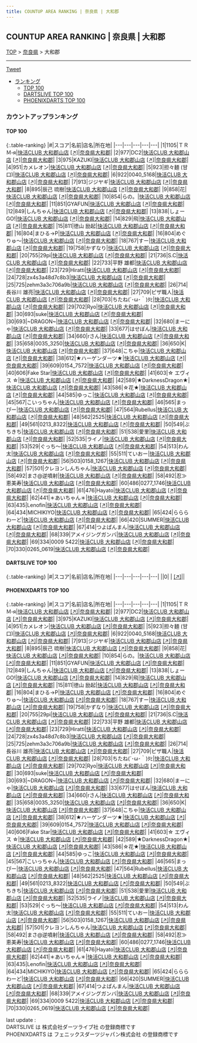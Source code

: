 ```yaml
---
title: COUNTUP AREA RANKING | 奈良県 | 大和郡
---
```

## COUNTUP AREA RANKING | 奈良県 | 大和郡

[TOP](/darts/rank/) > [奈良県](/darts/rank/奈良県/) > 大和郡

___

<a href="https://twitter.com/share?ref_src=twsrc%5Etfw" data-text="COUNTUP AREA RANKING | 奈良県大和郡" class="twitter-share-button" data-hashtags="DARTSLIVE,PHOENIXDARTS,darts,ダーツ" data-show-count="false">Tweet</a>

* [ランキング](#カウントアップランキング)
    * [TOP 100](#top-100)
    * [DARTSLIVE TOP 100](#dartslive-top-100)
    * [PHOENIXDARTS TOP 100](#phoenixdarts-top-100)

### カウントアップランキング

#### TOP 100



{:.table-ranking}
|#|スコア|名前|店名|所在地|
|---|---|---|---|---|
|1|1105|<span class="rank-name-pd">ＴＲＭ‐я</span>|<a href="/darts/rank/shops/48031.html">快活CLUB 大和郡山店</a> <a href="https://vs.phoenixdarts.com/jp/shop/shopDetailInfo/s_48031?s_seq=48031">[↗]</a>|<a href="/darts/rank/奈良県/大和郡">奈良県大和郡</a>|
|2|977|<span class="rank-name-pd">DC2</span>|<a href="/darts/rank/shops/48031.html">快活CLUB 大和郡山店</a> <a href="https://vs.phoenixdarts.com/jp/shop/shopDetailInfo/s_48031?s_seq=48031">[↗]</a>|<a href="/darts/rank/奈良県/大和郡">奈良県大和郡</a>|
|3|975|<span class="rank-name-pd">KAZUKI</span>|<a href="/darts/rank/shops/48031.html">快活CLUB 大和郡山店</a> <a href="https://vs.phoenixdarts.com/jp/shop/shopDetailInfo/s_48031?s_seq=48031">[↗]</a>|<a href="/darts/rank/奈良県/大和郡">奈良県大和郡</a>|
|4|951|<span class="rank-name-pd">カメレオン</span>|<a href="/darts/rank/shops/48031.html">快活CLUB 大和郡山店</a> <a href="https://vs.phoenixdarts.com/jp/shop/shopDetailInfo/s_48031?s_seq=48031">[↗]</a>|<a href="/darts/rank/奈良県/大和郡">奈良県大和郡</a>|
|5|923|<span class="rank-name-pd">担々麺 (甘口)</span>|<a href="/darts/rank/shops/48031.html">快活CLUB 大和郡山店</a> <a href="https://vs.phoenixdarts.com/jp/shop/shopDetailInfo/s_48031?s_seq=48031">[↗]</a>|<a href="/darts/rank/奈良県/大和郡">奈良県大和郡</a>|
|6|922|<span class="rank-name-pd">0040_5168</span>|<a href="/darts/rank/shops/48031.html">快活CLUB 大和郡山店</a> <a href="https://vs.phoenixdarts.com/jp/shop/shopDetailInfo/s_48031?s_seq=48031">[↗]</a>|<a href="/darts/rank/奈良県/大和郡">奈良県大和郡</a>|
|7|913|<span class="rank-name-pd">ジジヤギ</span>|<a href="/darts/rank/shops/48031.html">快活CLUB 大和郡山店</a> <a href="https://vs.phoenixdarts.com/jp/shop/shopDetailInfo/s_48031?s_seq=48031">[↗]</a>|<a href="/darts/rank/奈良県/大和郡">奈良県大和郡</a>|
|8|895|<span class="rank-name-pd"><span class="pro-icon-pd"></span>辰己 琉樹</span>|<a href="/darts/rank/shops/48031.html">快活CLUB 大和郡山店</a> <a href="https://vs.phoenixdarts.com/jp/shop/shopDetailInfo/s_48031?s_seq=48031">[↗]</a>|<a href="/darts/rank/奈良県/大和郡">奈良県大和郡</a>|
|9|858|<span class="rank-name-pd">花</span>|<a href="/darts/rank/shops/48031.html">快活CLUB 大和郡山店</a> <a href="https://vs.phoenixdarts.com/jp/shop/shopDetailInfo/s_48031?s_seq=48031">[↗]</a>|<a href="/darts/rank/奈良県/大和郡">奈良県大和郡</a>|
|10|854|<span class="rank-name-pd">らの。</span>|<a href="/darts/rank/shops/48031.html">快活CLUB 大和郡山店</a> <a href="https://vs.phoenixdarts.com/jp/shop/shopDetailInfo/s_48031?s_seq=48031">[↗]</a>|<a href="/darts/rank/奈良県/大和郡">奈良県大和郡</a>|
|11|851|<span class="rank-name-pd">GYAFUN</span>|<a href="/darts/rank/shops/48031.html">快活CLUB 大和郡山店</a> <a href="https://vs.phoenixdarts.com/jp/shop/shopDetailInfo/s_48031?s_seq=48031">[↗]</a>|<a href="/darts/rank/奈良県/大和郡">奈良県大和郡</a>|
|12|849|<span class="rank-name-pd">しんちゃん</span>|<a href="/darts/rank/shops/48031.html">快活CLUB 大和郡山店</a> <a href="https://vs.phoenixdarts.com/jp/shop/shopDetailInfo/s_48031?s_seq=48031">[↗]</a>|<a href="/darts/rank/奈良県/大和郡">奈良県大和郡</a>|
|13|838|<span class="rank-name-pd">しょーGO!</span>|<a href="/darts/rank/shops/48031.html">快活CLUB 大和郡山店</a> <a href="https://vs.phoenixdarts.com/jp/shop/shopDetailInfo/s_48031?s_seq=48031">[↗]</a>|<a href="/darts/rank/奈良県/大和郡">奈良県大和郡</a>|
|14|829|<span class="rank-name-pd">飛</span>|<a href="/darts/rank/shops/48031.html">快活CLUB 大和郡山店</a> <a href="https://vs.phoenixdarts.com/jp/shop/shopDetailInfo/s_48031?s_seq=48031">[↗]</a>|<a href="/darts/rank/奈良県/大和郡">奈良県大和郡</a>|
|15|811|<span class="rank-name-pd">徳山 励起</span>|<a href="/darts/rank/shops/48031.html">快活CLUB 大和郡山店</a> <a href="https://vs.phoenixdarts.com/jp/shop/shopDetailInfo/s_48031?s_seq=48031">[↗]</a>|<a href="/darts/rank/奈良県/大和郡">奈良県大和郡</a>|
|16|804|<span class="rank-name-pd">まひる→P</span>|<a href="/darts/rank/shops/48031.html">快活CLUB 大和郡山店</a> <a href="https://vs.phoenixdarts.com/jp/shop/shopDetailInfo/s_48031?s_seq=48031">[↗]</a>|<a href="/darts/rank/奈良県/大和郡">奈良県大和郡</a>|
|16|804|<span class="rank-name-pd">めぐりゅ～</span>|<a href="/darts/rank/shops/48031.html">快活CLUB 大和郡山店</a> <a href="https://vs.phoenixdarts.com/jp/shop/shopDetailInfo/s_48031?s_seq=48031">[↗]</a>|<a href="/darts/rank/奈良県/大和郡">奈良県大和郡</a>|
|18|767|<span class="rank-name-pd">すー</span>|<a href="/darts/rank/shops/48031.html">快活CLUB 大和郡山店</a> <a href="https://vs.phoenixdarts.com/jp/shop/shopDetailInfo/s_48031?s_seq=48031">[↗]</a>|<a href="/darts/rank/奈良県/大和郡">奈良県大和郡</a>|
|19|758|<span class="rank-name-pd">かずなり</span>|<a href="/darts/rank/shops/48031.html">快活CLUB 大和郡山店</a> <a href="https://vs.phoenixdarts.com/jp/shop/shopDetailInfo/s_48031?s_seq=48031">[↗]</a>|<a href="/darts/rank/奈良県/大和郡">奈良県大和郡</a>|
|20|755|<span class="rank-name-pd">29pi</span>|<a href="/darts/rank/shops/48031.html">快活CLUB 大和郡山店</a> <a href="https://vs.phoenixdarts.com/jp/shop/shopDetailInfo/s_48031?s_seq=48031">[↗]</a>|<a href="/darts/rank/奈良県/大和郡">奈良県大和郡</a>|
|21|736|<span class="rank-name-pd">S.C</span>|<a href="/darts/rank/shops/48031.html">快活CLUB 大和郡山店</a> <a href="https://vs.phoenixdarts.com/jp/shop/shopDetailInfo/s_48031?s_seq=48031">[↗]</a>|<a href="/darts/rank/奈良県/大和郡">奈良県大和郡</a>|
|22|733|<span class="rank-name-pd"><span class="pro-icon-pd"></span>平野 雄都</span>|<a href="/darts/rank/shops/48031.html">快活CLUB 大和郡山店</a> <a href="https://vs.phoenixdarts.com/jp/shop/shopDetailInfo/s_48031?s_seq=48031">[↗]</a>|<a href="/darts/rank/奈良県/大和郡">奈良県大和郡</a>|
|23|729|<span class="rank-name-pd">Hiratti</span>|<a href="/darts/rank/shops/48031.html">快活CLUB 大和郡山店</a> <a href="https://vs.phoenixdarts.com/jp/shop/shopDetailInfo/s_48031?s_seq=48031">[↗]</a>|<a href="/darts/rank/奈良県/大和郡">奈良県大和郡</a>|
|24|728|<span class="rank-name-pd">zx4s3a48d7c8b3</span>|<a href="/darts/rank/shops/48031.html">快活CLUB 大和郡山店</a> <a href="https://vs.phoenixdarts.com/jp/shop/shopDetailInfo/s_48031?s_seq=48031">[↗]</a>|<a href="/darts/rank/奈良県/大和郡">奈良県大和郡</a>|
|25|725|<span class="rank-name-pd">zehm3a3c706a9b</span>|<a href="/darts/rank/shops/48031.html">快活CLUB 大和郡山店</a> <a href="https://vs.phoenixdarts.com/jp/shop/shopDetailInfo/s_48031?s_seq=48031">[↗]</a>|<a href="/darts/rank/奈良県/大和郡">奈良県大和郡</a>|
|26|714|<span class="rank-name-pd"><span class="pro-icon-pd"></span>長谷川 雄亮</span>|<a href="/darts/rank/shops/48031.html">快活CLUB 大和郡山店</a> <a href="https://vs.phoenixdarts.com/jp/shop/shopDetailInfo/s_48031?s_seq=48031">[↗]</a>|<a href="/darts/rank/奈良県/大和郡">奈良県大和郡</a>|
|27|709|<span class="rank-name-pd">ピザ職人</span>|<a href="/darts/rank/shops/48031.html">快活CLUB 大和郡山店</a> <a href="https://vs.phoenixdarts.com/jp/shop/shopDetailInfo/s_48031?s_seq=48031">[↗]</a>|<a href="/darts/rank/奈良県/大和郡">奈良県大和郡</a>|
|28|703|<span class="rank-name-pd">ちたね(´･ω･｀)ﾀﾋ</span>|<a href="/darts/rank/shops/48031.html">快活CLUB 大和郡山店</a> <a href="https://vs.phoenixdarts.com/jp/shop/shopDetailInfo/s_48031?s_seq=48031">[↗]</a>|<a href="/darts/rank/奈良県/大和郡">奈良県大和郡</a>|
|29|702|<span class="rank-name-pd">Ryo</span>|<a href="/darts/rank/shops/48031.html">快活CLUB 大和郡山店</a> <a href="https://vs.phoenixdarts.com/jp/shop/shopDetailInfo/s_48031?s_seq=48031">[↗]</a>|<a href="/darts/rank/奈良県/大和郡">奈良県大和郡</a>|
|30|693|<span class="rank-name-pd">suke</span>|<a href="/darts/rank/shops/48031.html">快活CLUB 大和郡山店</a> <a href="https://vs.phoenixdarts.com/jp/shop/shopDetailInfo/s_48031?s_seq=48031">[↗]</a>|<a href="/darts/rank/奈良県/大和郡">奈良県大和郡</a>|
|30|693|<span class="rank-name-pd">~DRAGON~</span>|<a href="/darts/rank/shops/48031.html">快活CLUB 大和郡山店</a> <a href="https://vs.phoenixdarts.com/jp/shop/shopDetailInfo/s_48031?s_seq=48031">[↗]</a>|<a href="/darts/rank/奈良県/大和郡">奈良県大和郡</a>|
|32|680|<span class="rank-name-pd">まーにゃ</span>|<a href="/darts/rank/shops/48031.html">快活CLUB 大和郡山店</a> <a href="https://vs.phoenixdarts.com/jp/shop/shopDetailInfo/s_48031?s_seq=48031">[↗]</a>|<a href="/darts/rank/奈良県/大和郡">奈良県大和郡</a>|
|33|677|<span class="rank-name-pd">はせぼん</span>|<a href="/darts/rank/shops/48031.html">快活CLUB 大和郡山店</a> <a href="https://vs.phoenixdarts.com/jp/shop/shopDetailInfo/s_48031?s_seq=48031">[↗]</a>|<a href="/darts/rank/奈良県/大和郡">奈良県大和郡</a>|
|34|660|<span class="rank-name-pd">rさん</span>|<a href="/darts/rank/shops/48031.html">快活CLUB 大和郡山店</a> <a href="https://vs.phoenixdarts.com/jp/shop/shopDetailInfo/s_48031?s_seq=48031">[↗]</a>|<a href="/darts/rank/奈良県/大和郡">奈良県大和郡</a>|
|35|658|<span class="rank-name-pd">0035_3250</span>|<a href="/darts/rank/shops/48031.html">快活CLUB 大和郡山店</a> <a href="https://vs.phoenixdarts.com/jp/shop/shopDetailInfo/s_48031?s_seq=48031">[↗]</a>|<a href="/darts/rank/奈良県/大和郡">奈良県大和郡</a>|
|36|650|<span class="rank-name-pd">K</span>|<a href="/darts/rank/shops/48031.html">快活CLUB 大和郡山店</a> <a href="https://vs.phoenixdarts.com/jp/shop/shopDetailInfo/s_48031?s_seq=48031">[↗]</a>|<a href="/darts/rank/奈良県/大和郡">奈良県大和郡</a>|
|37|648|<span class="rank-name-pd">こちゃ</span>|<a href="/darts/rank/shops/48031.html">快活CLUB 大和郡山店</a> <a href="https://vs.phoenixdarts.com/jp/shop/shopDetailInfo/s_48031?s_seq=48031">[↗]</a>|<a href="/darts/rank/奈良県/大和郡">奈良県大和郡</a>|
|38|612|<span class="rank-name-pd">★ハーゲンダーツ★</span>|<a href="/darts/rank/shops/48031.html">快活CLUB 大和郡山店</a> <a href="https://vs.phoenixdarts.com/jp/shop/shopDetailInfo/s_48031?s_seq=48031">[↗]</a>|<a href="/darts/rank/奈良県/大和郡">奈良県大和郡</a>|
|39|609|<span class="rank-name-pd">0154_7572</span>|<a href="/darts/rank/shops/48031.html">快活CLUB 大和郡山店</a> <a href="https://vs.phoenixdarts.com/jp/shop/shopDetailInfo/s_48031?s_seq=48031">[↗]</a>|<a href="/darts/rank/奈良県/大和郡">奈良県大和郡</a>|
|40|606|<span class="rank-name-pd">Fake Star</span>|<a href="/darts/rank/shops/48031.html">快活CLUB 大和郡山店</a> <a href="https://vs.phoenixdarts.com/jp/shop/shopDetailInfo/s_48031?s_seq=48031">[↗]</a>|<a href="/darts/rank/奈良県/大和郡">奈良県大和郡</a>|
|41|603|<span class="rank-name-pd">☆ エヴィス ☆</span>|<a href="/darts/rank/shops/48031.html">快活CLUB 大和郡山店</a> <a href="https://vs.phoenixdarts.com/jp/shop/shopDetailInfo/s_48031?s_seq=48031">[↗]</a>|<a href="/darts/rank/奈良県/大和郡">奈良県大和郡</a>|
|42|589|<span class="rank-name-pd">★DarknessDragon★</span>|<a href="/darts/rank/shops/48031.html">快活CLUB 大和郡山店</a> <a href="https://vs.phoenixdarts.com/jp/shop/shopDetailInfo/s_48031?s_seq=48031">[↗]</a>|<a href="/darts/rank/奈良県/大和郡">奈良県大和郡</a>|
|43|586|<span class="rank-name-pd">☆花★</span>|<a href="/darts/rank/shops/48031.html">快活CLUB 大和郡山店</a> <a href="https://vs.phoenixdarts.com/jp/shop/shopDetailInfo/s_48031?s_seq=48031">[↗]</a>|<a href="/darts/rank/奈良県/大和郡">奈良県大和郡</a>|
|44|585|<span class="rank-name-pd">ゆっこ</span>|<a href="/darts/rank/shops/48031.html">快活CLUB 大和郡山店</a> <a href="https://vs.phoenixdarts.com/jp/shop/shopDetailInfo/s_48031?s_seq=48031">[↗]</a>|<a href="/darts/rank/奈良県/大和郡">奈良県大和郡</a>|
|45|567|<span class="rank-name-pd">こいっちゃん</span>|<a href="/darts/rank/shops/48031.html">快活CLUB 大和郡山店</a> <a href="https://vs.phoenixdarts.com/jp/shop/shopDetailInfo/s_48031?s_seq=48031">[↗]</a>|<a href="/darts/rank/奈良県/大和郡">奈良県大和郡</a>|
|46|565|<span class="rank-name-pd">まっぴー</span>|<a href="/darts/rank/shops/48031.html">快活CLUB 大和郡山店</a> <a href="https://vs.phoenixdarts.com/jp/shop/shopDetailInfo/s_48031?s_seq=48031">[↗]</a>|<a href="/darts/rank/奈良県/大和郡">奈良県大和郡</a>|
|47|564|<span class="rank-name-pd">Rubellus</span>|<a href="/darts/rank/shops/48031.html">快活CLUB 大和郡山店</a> <a href="https://vs.phoenixdarts.com/jp/shop/shopDetailInfo/s_48031?s_seq=48031">[↗]</a>|<a href="/darts/rank/奈良県/大和郡">奈良県大和郡</a>|
|48|562|<span class="rank-name-pd">2525</span>|<a href="/darts/rank/shops/48031.html">快活CLUB 大和郡山店</a> <a href="https://vs.phoenixdarts.com/jp/shop/shopDetailInfo/s_48031?s_seq=48031">[↗]</a>|<a href="/darts/rank/奈良県/大和郡">奈良県大和郡</a>|
|49|561|<span class="rank-name-pd">0213_8322</span>|<a href="/darts/rank/shops/48031.html">快活CLUB 大和郡山店</a> <a href="https://vs.phoenixdarts.com/jp/shop/shopDetailInfo/s_48031?s_seq=48031">[↗]</a>|<a href="/darts/rank/奈良県/大和郡">奈良県大和郡</a>|
|50|549|<span class="rank-name-pd">ぶちきち</span>|<a href="/darts/rank/shops/48031.html">快活CLUB 大和郡山店</a> <a href="https://vs.phoenixdarts.com/jp/shop/shopDetailInfo/s_48031?s_seq=48031">[↗]</a>|<a href="/darts/rank/奈良県/大和郡">奈良県大和郡</a>|
|51|538|<span class="rank-name-pd">愛里</span>|<a href="/darts/rank/shops/48031.html">快活CLUB 大和郡山店</a> <a href="https://vs.phoenixdarts.com/jp/shop/shopDetailInfo/s_48031?s_seq=48031">[↗]</a>|<a href="/darts/rank/奈良県/大和郡">奈良県大和郡</a>|
|52|535|<span class="rank-name-pd">ライノ</span>|<a href="/darts/rank/shops/48031.html">快活CLUB 大和郡山店</a> <a href="https://vs.phoenixdarts.com/jp/shop/shopDetailInfo/s_48031?s_seq=48031">[↗]</a>|<a href="/darts/rank/奈良県/大和郡">奈良県大和郡</a>|
|53|529|<span class="rank-name-pd">ぐっち〜</span>|<a href="/darts/rank/shops/48031.html">快活CLUB 大和郡山店</a> <a href="https://vs.phoenixdarts.com/jp/shop/shopDetailInfo/s_48031?s_seq=48031">[↗]</a>|<a href="/darts/rank/奈良県/大和郡">奈良県大和郡</a>|
|54|513|<span class="rank-name-pd">わん太</span>|<a href="/darts/rank/shops/48031.html">快活CLUB 大和郡山店</a> <a href="https://vs.phoenixdarts.com/jp/shop/shopDetailInfo/s_48031?s_seq=48031">[↗]</a>|<a href="/darts/rank/奈良県/大和郡">奈良県大和郡</a>|
|55|511|<span class="rank-name-pd">ていおー</span>|<a href="/darts/rank/shops/48031.html">快活CLUB 大和郡山店</a> <a href="https://vs.phoenixdarts.com/jp/shop/shopDetailInfo/s_48031?s_seq=48031">[↗]</a>|<a href="/darts/rank/奈良県/大和郡">奈良県大和郡</a>|
|56|503|<span class="rank-name-pd">0158_1267</span>|<a href="/darts/rank/shops/48031.html">快活CLUB 大和郡山店</a> <a href="https://vs.phoenixdarts.com/jp/shop/shopDetailInfo/s_48031?s_seq=48031">[↗]</a>|<a href="/darts/rank/奈良県/大和郡">奈良県大和郡</a>|
|57|501|<span class="rank-name-pd">クレヨンしんちゃん</span>|<a href="/darts/rank/shops/48031.html">快活CLUB 大和郡山店</a> <a href="https://vs.phoenixdarts.com/jp/shop/shopDetailInfo/s_48031?s_seq=48031">[↗]</a>|<a href="/darts/rank/奈良県/大和郡">奈良県大和郡</a>|
|58|492|<span class="rank-name-pd">まさ@逆噴射</span>|<a href="/darts/rank/shops/48031.html">快活CLUB 大和郡山店</a> <a href="https://vs.phoenixdarts.com/jp/shop/shopDetailInfo/s_48031?s_seq=48031">[↗]</a>|<a href="/darts/rank/奈良県/大和郡">奈良県大和郡</a>|
|58|492|<span class="rank-name-pd">忍≫ 恵美寿</span>|<a href="/darts/rank/shops/48031.html">快活CLUB 大和郡山店</a> <a href="https://vs.phoenixdarts.com/jp/shop/shopDetailInfo/s_48031?s_seq=48031">[↗]</a>|<a href="/darts/rank/奈良県/大和郡">奈良県大和郡</a>|
|60|486|<span class="rank-name-pd">0277_1746</span>|<a href="/darts/rank/shops/48031.html">快活CLUB 大和郡山店</a> <a href="https://vs.phoenixdarts.com/jp/shop/shopDetailInfo/s_48031?s_seq=48031">[↗]</a>|<a href="/darts/rank/奈良県/大和郡">奈良県大和郡</a>|
|61|476|<span class="rank-name-pd">Hayato</span>|<a href="/darts/rank/shops/48031.html">快活CLUB 大和郡山店</a> <a href="https://vs.phoenixdarts.com/jp/shop/shopDetailInfo/s_48031?s_seq=48031">[↗]</a>|<a href="/darts/rank/奈良県/大和郡">奈良県大和郡</a>|
|62|441|<span class="rank-name-pd">＊あいちゃん＊</span>|<a href="/darts/rank/shops/48031.html">快活CLUB 大和郡山店</a> <a href="https://vs.phoenixdarts.com/jp/shop/shopDetailInfo/s_48031?s_seq=48031">[↗]</a>|<a href="/darts/rank/奈良県/大和郡">奈良県大和郡</a>|
|63|435|<span class="rank-name-pd">Lenofin</span>|<a href="/darts/rank/shops/48031.html">快活CLUB 大和郡山店</a> <a href="https://vs.phoenixdarts.com/jp/shop/shopDetailInfo/s_48031?s_seq=48031">[↗]</a>|<a href="/darts/rank/奈良県/大和郡">奈良県大和郡</a>|
|64|434|<span class="rank-name-pd">MICHIKIYO</span>|<a href="/darts/rank/shops/48031.html">快活CLUB 大和郡山店</a> <a href="https://vs.phoenixdarts.com/jp/shop/shopDetailInfo/s_48031?s_seq=48031">[↗]</a>|<a href="/darts/rank/奈良県/大和郡">奈良県大和郡</a>|
|65|424|<span class="rank-name-pd">らららわーど</span>|<a href="/darts/rank/shops/48031.html">快活CLUB 大和郡山店</a> <a href="https://vs.phoenixdarts.com/jp/shop/shopDetailInfo/s_48031?s_seq=48031">[↗]</a>|<a href="/darts/rank/奈良県/大和郡">奈良県大和郡</a>|
|66|420|<span class="rank-name-pd">SUMMER</span>|<a href="/darts/rank/shops/48031.html">快活CLUB 大和郡山店</a> <a href="https://vs.phoenixdarts.com/jp/shop/shopDetailInfo/s_48031?s_seq=48031">[↗]</a>|<a href="/darts/rank/奈良県/大和郡">奈良県大和郡</a>|
|67|414|<span class="rank-name-pd">つよぱんまん</span>|<a href="/darts/rank/shops/48031.html">快活CLUB 大和郡山店</a> <a href="https://vs.phoenixdarts.com/jp/shop/shopDetailInfo/s_48031?s_seq=48031">[↗]</a>|<a href="/darts/rank/奈良県/大和郡">奈良県大和郡</a>|
|68|339|<span class="rank-name-pd">アメイジングガンバ</span>|<a href="/darts/rank/shops/48031.html">快活CLUB 大和郡山店</a> <a href="https://vs.phoenixdarts.com/jp/shop/shopDetailInfo/s_48031?s_seq=48031">[↗]</a>|<a href="/darts/rank/奈良県/大和郡">奈良県大和郡</a>|
|69|334|<span class="rank-name-pd">0009 5422</span>|<a href="/darts/rank/shops/48031.html">快活CLUB 大和郡山店</a> <a href="https://vs.phoenixdarts.com/jp/shop/shopDetailInfo/s_48031?s_seq=48031">[↗]</a>|<a href="/darts/rank/奈良県/大和郡">奈良県大和郡</a>|
|70|330|<span class="rank-name-pd">0265_0619</span>|<a href="/darts/rank/shops/48031.html">快活CLUB 大和郡山店</a> <a href="https://vs.phoenixdarts.com/jp/shop/shopDetailInfo/s_48031?s_seq=48031">[↗]</a>|<a href="/darts/rank/奈良県/大和郡">奈良県大和郡</a>|


#### DARTSLIVE TOP 100



{:.table-ranking}
|#|スコア|名前|店名|所在地|
|---|---|---|---|---|
||0|<span class="rank-name-dl"> </span>|<a href="/darts/rank/shops/.html"></a> <a href="">[↗]</a>|<a href="/darts/rank//"></a>|


#### PHOENIXDARTS TOP 100



{:.table-ranking}
|#|スコア|名前|店名|所在地|
|---|---|---|---|---|
|1|1105|<span class="rank-name-pd">ＴＲＭ‐я</span>|<a href="/darts/rank/shops/48031.html">快活CLUB 大和郡山店</a> <a href="https://vs.phoenixdarts.com/jp/shop/shopDetailInfo/s_48031?s_seq=48031">[↗]</a>|<a href="/darts/rank/奈良県/大和郡">奈良県大和郡</a>|
|2|977|<span class="rank-name-pd">DC2</span>|<a href="/darts/rank/shops/48031.html">快活CLUB 大和郡山店</a> <a href="https://vs.phoenixdarts.com/jp/shop/shopDetailInfo/s_48031?s_seq=48031">[↗]</a>|<a href="/darts/rank/奈良県/大和郡">奈良県大和郡</a>|
|3|975|<span class="rank-name-pd">KAZUKI</span>|<a href="/darts/rank/shops/48031.html">快活CLUB 大和郡山店</a> <a href="https://vs.phoenixdarts.com/jp/shop/shopDetailInfo/s_48031?s_seq=48031">[↗]</a>|<a href="/darts/rank/奈良県/大和郡">奈良県大和郡</a>|
|4|951|<span class="rank-name-pd">カメレオン</span>|<a href="/darts/rank/shops/48031.html">快活CLUB 大和郡山店</a> <a href="https://vs.phoenixdarts.com/jp/shop/shopDetailInfo/s_48031?s_seq=48031">[↗]</a>|<a href="/darts/rank/奈良県/大和郡">奈良県大和郡</a>|
|5|923|<span class="rank-name-pd">担々麺 (甘口)</span>|<a href="/darts/rank/shops/48031.html">快活CLUB 大和郡山店</a> <a href="https://vs.phoenixdarts.com/jp/shop/shopDetailInfo/s_48031?s_seq=48031">[↗]</a>|<a href="/darts/rank/奈良県/大和郡">奈良県大和郡</a>|
|6|922|<span class="rank-name-pd">0040_5168</span>|<a href="/darts/rank/shops/48031.html">快活CLUB 大和郡山店</a> <a href="https://vs.phoenixdarts.com/jp/shop/shopDetailInfo/s_48031?s_seq=48031">[↗]</a>|<a href="/darts/rank/奈良県/大和郡">奈良県大和郡</a>|
|7|913|<span class="rank-name-pd">ジジヤギ</span>|<a href="/darts/rank/shops/48031.html">快活CLUB 大和郡山店</a> <a href="https://vs.phoenixdarts.com/jp/shop/shopDetailInfo/s_48031?s_seq=48031">[↗]</a>|<a href="/darts/rank/奈良県/大和郡">奈良県大和郡</a>|
|8|895|<span class="rank-name-pd"><span class="pro-icon-pd"></span>辰己 琉樹</span>|<a href="/darts/rank/shops/48031.html">快活CLUB 大和郡山店</a> <a href="https://vs.phoenixdarts.com/jp/shop/shopDetailInfo/s_48031?s_seq=48031">[↗]</a>|<a href="/darts/rank/奈良県/大和郡">奈良県大和郡</a>|
|9|858|<span class="rank-name-pd">花</span>|<a href="/darts/rank/shops/48031.html">快活CLUB 大和郡山店</a> <a href="https://vs.phoenixdarts.com/jp/shop/shopDetailInfo/s_48031?s_seq=48031">[↗]</a>|<a href="/darts/rank/奈良県/大和郡">奈良県大和郡</a>|
|10|854|<span class="rank-name-pd">らの。</span>|<a href="/darts/rank/shops/48031.html">快活CLUB 大和郡山店</a> <a href="https://vs.phoenixdarts.com/jp/shop/shopDetailInfo/s_48031?s_seq=48031">[↗]</a>|<a href="/darts/rank/奈良県/大和郡">奈良県大和郡</a>|
|11|851|<span class="rank-name-pd">GYAFUN</span>|<a href="/darts/rank/shops/48031.html">快活CLUB 大和郡山店</a> <a href="https://vs.phoenixdarts.com/jp/shop/shopDetailInfo/s_48031?s_seq=48031">[↗]</a>|<a href="/darts/rank/奈良県/大和郡">奈良県大和郡</a>|
|12|849|<span class="rank-name-pd">しんちゃん</span>|<a href="/darts/rank/shops/48031.html">快活CLUB 大和郡山店</a> <a href="https://vs.phoenixdarts.com/jp/shop/shopDetailInfo/s_48031?s_seq=48031">[↗]</a>|<a href="/darts/rank/奈良県/大和郡">奈良県大和郡</a>|
|13|838|<span class="rank-name-pd">しょーGO!</span>|<a href="/darts/rank/shops/48031.html">快活CLUB 大和郡山店</a> <a href="https://vs.phoenixdarts.com/jp/shop/shopDetailInfo/s_48031?s_seq=48031">[↗]</a>|<a href="/darts/rank/奈良県/大和郡">奈良県大和郡</a>|
|14|829|<span class="rank-name-pd">飛</span>|<a href="/darts/rank/shops/48031.html">快活CLUB 大和郡山店</a> <a href="https://vs.phoenixdarts.com/jp/shop/shopDetailInfo/s_48031?s_seq=48031">[↗]</a>|<a href="/darts/rank/奈良県/大和郡">奈良県大和郡</a>|
|15|811|<span class="rank-name-pd">徳山 励起</span>|<a href="/darts/rank/shops/48031.html">快活CLUB 大和郡山店</a> <a href="https://vs.phoenixdarts.com/jp/shop/shopDetailInfo/s_48031?s_seq=48031">[↗]</a>|<a href="/darts/rank/奈良県/大和郡">奈良県大和郡</a>|
|16|804|<span class="rank-name-pd">まひる→P</span>|<a href="/darts/rank/shops/48031.html">快活CLUB 大和郡山店</a> <a href="https://vs.phoenixdarts.com/jp/shop/shopDetailInfo/s_48031?s_seq=48031">[↗]</a>|<a href="/darts/rank/奈良県/大和郡">奈良県大和郡</a>|
|16|804|<span class="rank-name-pd">めぐりゅ～</span>|<a href="/darts/rank/shops/48031.html">快活CLUB 大和郡山店</a> <a href="https://vs.phoenixdarts.com/jp/shop/shopDetailInfo/s_48031?s_seq=48031">[↗]</a>|<a href="/darts/rank/奈良県/大和郡">奈良県大和郡</a>|
|18|767|<span class="rank-name-pd">すー</span>|<a href="/darts/rank/shops/48031.html">快活CLUB 大和郡山店</a> <a href="https://vs.phoenixdarts.com/jp/shop/shopDetailInfo/s_48031?s_seq=48031">[↗]</a>|<a href="/darts/rank/奈良県/大和郡">奈良県大和郡</a>|
|19|758|<span class="rank-name-pd">かずなり</span>|<a href="/darts/rank/shops/48031.html">快活CLUB 大和郡山店</a> <a href="https://vs.phoenixdarts.com/jp/shop/shopDetailInfo/s_48031?s_seq=48031">[↗]</a>|<a href="/darts/rank/奈良県/大和郡">奈良県大和郡</a>|
|20|755|<span class="rank-name-pd">29pi</span>|<a href="/darts/rank/shops/48031.html">快活CLUB 大和郡山店</a> <a href="https://vs.phoenixdarts.com/jp/shop/shopDetailInfo/s_48031?s_seq=48031">[↗]</a>|<a href="/darts/rank/奈良県/大和郡">奈良県大和郡</a>|
|21|736|<span class="rank-name-pd">S.C</span>|<a href="/darts/rank/shops/48031.html">快活CLUB 大和郡山店</a> <a href="https://vs.phoenixdarts.com/jp/shop/shopDetailInfo/s_48031?s_seq=48031">[↗]</a>|<a href="/darts/rank/奈良県/大和郡">奈良県大和郡</a>|
|22|733|<span class="rank-name-pd"><span class="pro-icon-pd"></span>平野 雄都</span>|<a href="/darts/rank/shops/48031.html">快活CLUB 大和郡山店</a> <a href="https://vs.phoenixdarts.com/jp/shop/shopDetailInfo/s_48031?s_seq=48031">[↗]</a>|<a href="/darts/rank/奈良県/大和郡">奈良県大和郡</a>|
|23|729|<span class="rank-name-pd">Hiratti</span>|<a href="/darts/rank/shops/48031.html">快活CLUB 大和郡山店</a> <a href="https://vs.phoenixdarts.com/jp/shop/shopDetailInfo/s_48031?s_seq=48031">[↗]</a>|<a href="/darts/rank/奈良県/大和郡">奈良県大和郡</a>|
|24|728|<span class="rank-name-pd">zx4s3a48d7c8b3</span>|<a href="/darts/rank/shops/48031.html">快活CLUB 大和郡山店</a> <a href="https://vs.phoenixdarts.com/jp/shop/shopDetailInfo/s_48031?s_seq=48031">[↗]</a>|<a href="/darts/rank/奈良県/大和郡">奈良県大和郡</a>|
|25|725|<span class="rank-name-pd">zehm3a3c706a9b</span>|<a href="/darts/rank/shops/48031.html">快活CLUB 大和郡山店</a> <a href="https://vs.phoenixdarts.com/jp/shop/shopDetailInfo/s_48031?s_seq=48031">[↗]</a>|<a href="/darts/rank/奈良県/大和郡">奈良県大和郡</a>|
|26|714|<span class="rank-name-pd"><span class="pro-icon-pd"></span>長谷川 雄亮</span>|<a href="/darts/rank/shops/48031.html">快活CLUB 大和郡山店</a> <a href="https://vs.phoenixdarts.com/jp/shop/shopDetailInfo/s_48031?s_seq=48031">[↗]</a>|<a href="/darts/rank/奈良県/大和郡">奈良県大和郡</a>|
|27|709|<span class="rank-name-pd">ピザ職人</span>|<a href="/darts/rank/shops/48031.html">快活CLUB 大和郡山店</a> <a href="https://vs.phoenixdarts.com/jp/shop/shopDetailInfo/s_48031?s_seq=48031">[↗]</a>|<a href="/darts/rank/奈良県/大和郡">奈良県大和郡</a>|
|28|703|<span class="rank-name-pd">ちたね(´･ω･｀)ﾀﾋ</span>|<a href="/darts/rank/shops/48031.html">快活CLUB 大和郡山店</a> <a href="https://vs.phoenixdarts.com/jp/shop/shopDetailInfo/s_48031?s_seq=48031">[↗]</a>|<a href="/darts/rank/奈良県/大和郡">奈良県大和郡</a>|
|29|702|<span class="rank-name-pd">Ryo</span>|<a href="/darts/rank/shops/48031.html">快活CLUB 大和郡山店</a> <a href="https://vs.phoenixdarts.com/jp/shop/shopDetailInfo/s_48031?s_seq=48031">[↗]</a>|<a href="/darts/rank/奈良県/大和郡">奈良県大和郡</a>|
|30|693|<span class="rank-name-pd">suke</span>|<a href="/darts/rank/shops/48031.html">快活CLUB 大和郡山店</a> <a href="https://vs.phoenixdarts.com/jp/shop/shopDetailInfo/s_48031?s_seq=48031">[↗]</a>|<a href="/darts/rank/奈良県/大和郡">奈良県大和郡</a>|
|30|693|<span class="rank-name-pd">~DRAGON~</span>|<a href="/darts/rank/shops/48031.html">快活CLUB 大和郡山店</a> <a href="https://vs.phoenixdarts.com/jp/shop/shopDetailInfo/s_48031?s_seq=48031">[↗]</a>|<a href="/darts/rank/奈良県/大和郡">奈良県大和郡</a>|
|32|680|<span class="rank-name-pd">まーにゃ</span>|<a href="/darts/rank/shops/48031.html">快活CLUB 大和郡山店</a> <a href="https://vs.phoenixdarts.com/jp/shop/shopDetailInfo/s_48031?s_seq=48031">[↗]</a>|<a href="/darts/rank/奈良県/大和郡">奈良県大和郡</a>|
|33|677|<span class="rank-name-pd">はせぼん</span>|<a href="/darts/rank/shops/48031.html">快活CLUB 大和郡山店</a> <a href="https://vs.phoenixdarts.com/jp/shop/shopDetailInfo/s_48031?s_seq=48031">[↗]</a>|<a href="/darts/rank/奈良県/大和郡">奈良県大和郡</a>|
|34|660|<span class="rank-name-pd">rさん</span>|<a href="/darts/rank/shops/48031.html">快活CLUB 大和郡山店</a> <a href="https://vs.phoenixdarts.com/jp/shop/shopDetailInfo/s_48031?s_seq=48031">[↗]</a>|<a href="/darts/rank/奈良県/大和郡">奈良県大和郡</a>|
|35|658|<span class="rank-name-pd">0035_3250</span>|<a href="/darts/rank/shops/48031.html">快活CLUB 大和郡山店</a> <a href="https://vs.phoenixdarts.com/jp/shop/shopDetailInfo/s_48031?s_seq=48031">[↗]</a>|<a href="/darts/rank/奈良県/大和郡">奈良県大和郡</a>|
|36|650|<span class="rank-name-pd">K</span>|<a href="/darts/rank/shops/48031.html">快活CLUB 大和郡山店</a> <a href="https://vs.phoenixdarts.com/jp/shop/shopDetailInfo/s_48031?s_seq=48031">[↗]</a>|<a href="/darts/rank/奈良県/大和郡">奈良県大和郡</a>|
|37|648|<span class="rank-name-pd">こちゃ</span>|<a href="/darts/rank/shops/48031.html">快活CLUB 大和郡山店</a> <a href="https://vs.phoenixdarts.com/jp/shop/shopDetailInfo/s_48031?s_seq=48031">[↗]</a>|<a href="/darts/rank/奈良県/大和郡">奈良県大和郡</a>|
|38|612|<span class="rank-name-pd">★ハーゲンダーツ★</span>|<a href="/darts/rank/shops/48031.html">快活CLUB 大和郡山店</a> <a href="https://vs.phoenixdarts.com/jp/shop/shopDetailInfo/s_48031?s_seq=48031">[↗]</a>|<a href="/darts/rank/奈良県/大和郡">奈良県大和郡</a>|
|39|609|<span class="rank-name-pd">0154_7572</span>|<a href="/darts/rank/shops/48031.html">快活CLUB 大和郡山店</a> <a href="https://vs.phoenixdarts.com/jp/shop/shopDetailInfo/s_48031?s_seq=48031">[↗]</a>|<a href="/darts/rank/奈良県/大和郡">奈良県大和郡</a>|
|40|606|<span class="rank-name-pd">Fake Star</span>|<a href="/darts/rank/shops/48031.html">快活CLUB 大和郡山店</a> <a href="https://vs.phoenixdarts.com/jp/shop/shopDetailInfo/s_48031?s_seq=48031">[↗]</a>|<a href="/darts/rank/奈良県/大和郡">奈良県大和郡</a>|
|41|603|<span class="rank-name-pd">☆ エヴィス ☆</span>|<a href="/darts/rank/shops/48031.html">快活CLUB 大和郡山店</a> <a href="https://vs.phoenixdarts.com/jp/shop/shopDetailInfo/s_48031?s_seq=48031">[↗]</a>|<a href="/darts/rank/奈良県/大和郡">奈良県大和郡</a>|
|42|589|<span class="rank-name-pd">★DarknessDragon★</span>|<a href="/darts/rank/shops/48031.html">快活CLUB 大和郡山店</a> <a href="https://vs.phoenixdarts.com/jp/shop/shopDetailInfo/s_48031?s_seq=48031">[↗]</a>|<a href="/darts/rank/奈良県/大和郡">奈良県大和郡</a>|
|43|586|<span class="rank-name-pd">☆花★</span>|<a href="/darts/rank/shops/48031.html">快活CLUB 大和郡山店</a> <a href="https://vs.phoenixdarts.com/jp/shop/shopDetailInfo/s_48031?s_seq=48031">[↗]</a>|<a href="/darts/rank/奈良県/大和郡">奈良県大和郡</a>|
|44|585|<span class="rank-name-pd">ゆっこ</span>|<a href="/darts/rank/shops/48031.html">快活CLUB 大和郡山店</a> <a href="https://vs.phoenixdarts.com/jp/shop/shopDetailInfo/s_48031?s_seq=48031">[↗]</a>|<a href="/darts/rank/奈良県/大和郡">奈良県大和郡</a>|
|45|567|<span class="rank-name-pd">こいっちゃん</span>|<a href="/darts/rank/shops/48031.html">快活CLUB 大和郡山店</a> <a href="https://vs.phoenixdarts.com/jp/shop/shopDetailInfo/s_48031?s_seq=48031">[↗]</a>|<a href="/darts/rank/奈良県/大和郡">奈良県大和郡</a>|
|46|565|<span class="rank-name-pd">まっぴー</span>|<a href="/darts/rank/shops/48031.html">快活CLUB 大和郡山店</a> <a href="https://vs.phoenixdarts.com/jp/shop/shopDetailInfo/s_48031?s_seq=48031">[↗]</a>|<a href="/darts/rank/奈良県/大和郡">奈良県大和郡</a>|
|47|564|<span class="rank-name-pd">Rubellus</span>|<a href="/darts/rank/shops/48031.html">快活CLUB 大和郡山店</a> <a href="https://vs.phoenixdarts.com/jp/shop/shopDetailInfo/s_48031?s_seq=48031">[↗]</a>|<a href="/darts/rank/奈良県/大和郡">奈良県大和郡</a>|
|48|562|<span class="rank-name-pd">2525</span>|<a href="/darts/rank/shops/48031.html">快活CLUB 大和郡山店</a> <a href="https://vs.phoenixdarts.com/jp/shop/shopDetailInfo/s_48031?s_seq=48031">[↗]</a>|<a href="/darts/rank/奈良県/大和郡">奈良県大和郡</a>|
|49|561|<span class="rank-name-pd">0213_8322</span>|<a href="/darts/rank/shops/48031.html">快活CLUB 大和郡山店</a> <a href="https://vs.phoenixdarts.com/jp/shop/shopDetailInfo/s_48031?s_seq=48031">[↗]</a>|<a href="/darts/rank/奈良県/大和郡">奈良県大和郡</a>|
|50|549|<span class="rank-name-pd">ぶちきち</span>|<a href="/darts/rank/shops/48031.html">快活CLUB 大和郡山店</a> <a href="https://vs.phoenixdarts.com/jp/shop/shopDetailInfo/s_48031?s_seq=48031">[↗]</a>|<a href="/darts/rank/奈良県/大和郡">奈良県大和郡</a>|
|51|538|<span class="rank-name-pd">愛里</span>|<a href="/darts/rank/shops/48031.html">快活CLUB 大和郡山店</a> <a href="https://vs.phoenixdarts.com/jp/shop/shopDetailInfo/s_48031?s_seq=48031">[↗]</a>|<a href="/darts/rank/奈良県/大和郡">奈良県大和郡</a>|
|52|535|<span class="rank-name-pd">ライノ</span>|<a href="/darts/rank/shops/48031.html">快活CLUB 大和郡山店</a> <a href="https://vs.phoenixdarts.com/jp/shop/shopDetailInfo/s_48031?s_seq=48031">[↗]</a>|<a href="/darts/rank/奈良県/大和郡">奈良県大和郡</a>|
|53|529|<span class="rank-name-pd">ぐっち〜</span>|<a href="/darts/rank/shops/48031.html">快活CLUB 大和郡山店</a> <a href="https://vs.phoenixdarts.com/jp/shop/shopDetailInfo/s_48031?s_seq=48031">[↗]</a>|<a href="/darts/rank/奈良県/大和郡">奈良県大和郡</a>|
|54|513|<span class="rank-name-pd">わん太</span>|<a href="/darts/rank/shops/48031.html">快活CLUB 大和郡山店</a> <a href="https://vs.phoenixdarts.com/jp/shop/shopDetailInfo/s_48031?s_seq=48031">[↗]</a>|<a href="/darts/rank/奈良県/大和郡">奈良県大和郡</a>|
|55|511|<span class="rank-name-pd">ていおー</span>|<a href="/darts/rank/shops/48031.html">快活CLUB 大和郡山店</a> <a href="https://vs.phoenixdarts.com/jp/shop/shopDetailInfo/s_48031?s_seq=48031">[↗]</a>|<a href="/darts/rank/奈良県/大和郡">奈良県大和郡</a>|
|56|503|<span class="rank-name-pd">0158_1267</span>|<a href="/darts/rank/shops/48031.html">快活CLUB 大和郡山店</a> <a href="https://vs.phoenixdarts.com/jp/shop/shopDetailInfo/s_48031?s_seq=48031">[↗]</a>|<a href="/darts/rank/奈良県/大和郡">奈良県大和郡</a>|
|57|501|<span class="rank-name-pd">クレヨンしんちゃん</span>|<a href="/darts/rank/shops/48031.html">快活CLUB 大和郡山店</a> <a href="https://vs.phoenixdarts.com/jp/shop/shopDetailInfo/s_48031?s_seq=48031">[↗]</a>|<a href="/darts/rank/奈良県/大和郡">奈良県大和郡</a>|
|58|492|<span class="rank-name-pd">まさ@逆噴射</span>|<a href="/darts/rank/shops/48031.html">快活CLUB 大和郡山店</a> <a href="https://vs.phoenixdarts.com/jp/shop/shopDetailInfo/s_48031?s_seq=48031">[↗]</a>|<a href="/darts/rank/奈良県/大和郡">奈良県大和郡</a>|
|58|492|<span class="rank-name-pd">忍≫ 恵美寿</span>|<a href="/darts/rank/shops/48031.html">快活CLUB 大和郡山店</a> <a href="https://vs.phoenixdarts.com/jp/shop/shopDetailInfo/s_48031?s_seq=48031">[↗]</a>|<a href="/darts/rank/奈良県/大和郡">奈良県大和郡</a>|
|60|486|<span class="rank-name-pd">0277_1746</span>|<a href="/darts/rank/shops/48031.html">快活CLUB 大和郡山店</a> <a href="https://vs.phoenixdarts.com/jp/shop/shopDetailInfo/s_48031?s_seq=48031">[↗]</a>|<a href="/darts/rank/奈良県/大和郡">奈良県大和郡</a>|
|61|476|<span class="rank-name-pd">Hayato</span>|<a href="/darts/rank/shops/48031.html">快活CLUB 大和郡山店</a> <a href="https://vs.phoenixdarts.com/jp/shop/shopDetailInfo/s_48031?s_seq=48031">[↗]</a>|<a href="/darts/rank/奈良県/大和郡">奈良県大和郡</a>|
|62|441|<span class="rank-name-pd">＊あいちゃん＊</span>|<a href="/darts/rank/shops/48031.html">快活CLUB 大和郡山店</a> <a href="https://vs.phoenixdarts.com/jp/shop/shopDetailInfo/s_48031?s_seq=48031">[↗]</a>|<a href="/darts/rank/奈良県/大和郡">奈良県大和郡</a>|
|63|435|<span class="rank-name-pd">Lenofin</span>|<a href="/darts/rank/shops/48031.html">快活CLUB 大和郡山店</a> <a href="https://vs.phoenixdarts.com/jp/shop/shopDetailInfo/s_48031?s_seq=48031">[↗]</a>|<a href="/darts/rank/奈良県/大和郡">奈良県大和郡</a>|
|64|434|<span class="rank-name-pd">MICHIKIYO</span>|<a href="/darts/rank/shops/48031.html">快活CLUB 大和郡山店</a> <a href="https://vs.phoenixdarts.com/jp/shop/shopDetailInfo/s_48031?s_seq=48031">[↗]</a>|<a href="/darts/rank/奈良県/大和郡">奈良県大和郡</a>|
|65|424|<span class="rank-name-pd">らららわーど</span>|<a href="/darts/rank/shops/48031.html">快活CLUB 大和郡山店</a> <a href="https://vs.phoenixdarts.com/jp/shop/shopDetailInfo/s_48031?s_seq=48031">[↗]</a>|<a href="/darts/rank/奈良県/大和郡">奈良県大和郡</a>|
|66|420|<span class="rank-name-pd">SUMMER</span>|<a href="/darts/rank/shops/48031.html">快活CLUB 大和郡山店</a> <a href="https://vs.phoenixdarts.com/jp/shop/shopDetailInfo/s_48031?s_seq=48031">[↗]</a>|<a href="/darts/rank/奈良県/大和郡">奈良県大和郡</a>|
|67|414|<span class="rank-name-pd">つよぱんまん</span>|<a href="/darts/rank/shops/48031.html">快活CLUB 大和郡山店</a> <a href="https://vs.phoenixdarts.com/jp/shop/shopDetailInfo/s_48031?s_seq=48031">[↗]</a>|<a href="/darts/rank/奈良県/大和郡">奈良県大和郡</a>|
|68|339|<span class="rank-name-pd">アメイジングガンバ</span>|<a href="/darts/rank/shops/48031.html">快活CLUB 大和郡山店</a> <a href="https://vs.phoenixdarts.com/jp/shop/shopDetailInfo/s_48031?s_seq=48031">[↗]</a>|<a href="/darts/rank/奈良県/大和郡">奈良県大和郡</a>|
|69|334|<span class="rank-name-pd">0009 5422</span>|<a href="/darts/rank/shops/48031.html">快活CLUB 大和郡山店</a> <a href="https://vs.phoenixdarts.com/jp/shop/shopDetailInfo/s_48031?s_seq=48031">[↗]</a>|<a href="/darts/rank/奈良県/大和郡">奈良県大和郡</a>|
|70|330|<span class="rank-name-pd">0265_0619</span>|<a href="/darts/rank/shops/48031.html">快活CLUB 大和郡山店</a> <a href="https://vs.phoenixdarts.com/jp/shop/shopDetailInfo/s_48031?s_seq=48031">[↗]</a>|<a href="/darts/rank/奈良県/大和郡">奈良県大和郡</a>|


<div class="footer border-top border-gray-light mt-5 pt-3 text-right text-gray">
    last update : <span style="font-weight: italic" id="foot_last_modified"></span><br />
    DARTSLIVE は 株式会社ダーツライブ社 の登録商標です<br />
    PHOENIXDARTS は フェニックスダーツジャパン株式会社 の登録商標です<br />
</div>

<script src="https://cdnjs.cloudflare.com/ajax/libs/jquery.tablesorter/2.31.3/js/jquery.tablesorter.min.js" integrity="sha512-qzgd5cYSZcosqpzpn7zF2ZId8f/8CHmFKZ8j7mU4OUXTNRd5g+ZHBPsgKEwoqxCtdQvExE5LprwwPAgoicguNg==" crossorigin="anonymous" referrerpolicy="no-referrer"></script>
<link rel="stylesheet" href="https://cdnjs.cloudflare.com/ajax/libs/jquery.tablesorter/2.31.3/css/theme.default.min.css" integrity="sha512-wghhOJkjQX0Lh3NSWvNKeZ0ZpNn+SPVXX1Qyc9OCaogADktxrBiBdKGDoqVUOyhStvMBmJQ8ZdMHiR3wuEq8+w==" crossorigin="anonymous" referrerpolicy="no-referrer" />
<script>
$(function() {
    $(".table-ranking").tablesorter({sortList:[[0, 0]]});
    $("#foot_last_modified").text(formatDate(new Date(document.lastModified), 'yyyy-MM-dd HH:mm:ss'));
});
</script>

<script async src="https://platform.twitter.com/widgets.js" charset="utf-8"></script>